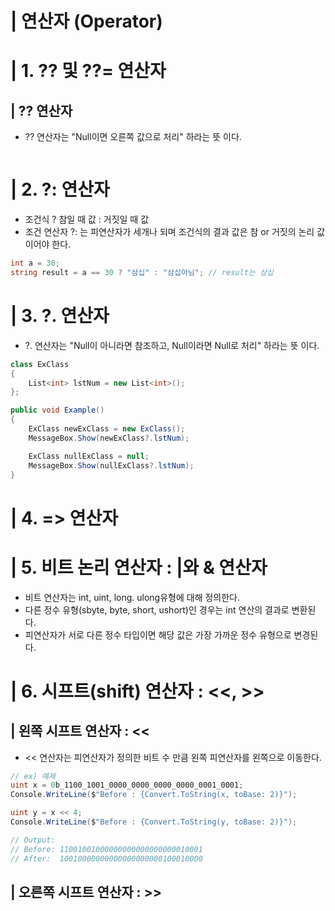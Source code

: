 # | 연산자 (Operator)
# | 1. ?? 및 ??= 연산자
## | ?? 연산자
- ?? 연산자는 "Null이면 오른쪽 값으로 처리" 하라는 뜻 이다.
```cs

```

# | 2. ?: 연산자 
- 조건식 ? 참일 때 값 : 거짓일 때 값 
- 조건 연산자 ?: 는 피연산자가 세개나 되며 조건식의 결과 값은 참 or 거짓의 논리 값이어야 한다. 
```cs
int a = 30;
string result = a == 30 ? "삼십" : "삼십아님"; // result는 삼십 
```


# | 3. ?. 연산자
- ?. 연산자는 "Null이 아니라면 참조하고, Null이라면 Null로 처리" 하라는 뜻 이다.
```cs
class ExClass
{
    List<int> lstNum = new List<int>();
};

public void Example()
{
    ExClass newExClass = new ExClass();
    MessageBox.Show(newExClass?.lstNum);

    ExClass nullExClass = null;
    MessageBox.Show(nullExClass?.lstNum);
}
```

# | 4. => 연산자 


# | 5. 비트 논리 연산자 : |와 & 연산자
- 비트 연산자는 int, uint, long. ulong유형에 대해 정의한다.
- 다른 정수 유형(sbyte, byte, short, ushort)인 경우는 int 연산의 결과로 변환된다. 
- 피연산자가 서로 다른 정수 타입이면 해당 값은 가장 가까운 정수 유형으로 변경된다.

# | 6. 시프트(shift) 연산자 : <<, >>
## | 왼쪽 시프트 연산자 : <<
- << 연산자는 피연산자가 정의한 비트 수 만큼 왼쪽 피연산자를 왼쪽으로 이동한다. 
```cs
// ex) 예제
uint x = 0b_1100_1001_0000_0000_0000_0000_0001_0001;
Console.WriteLine($"Before : {Convert.ToString(x, toBase: 2)}");

uint y = x << 4;
Console.WriteLine($"Before : {Convert.ToString(y, toBase: 2)}");

// Output:
// Before: 11001001000000000000000000010001
// After:  10010000000000000000000100010000
```

## | 오른쪽 시프트 연산자 : >> 

